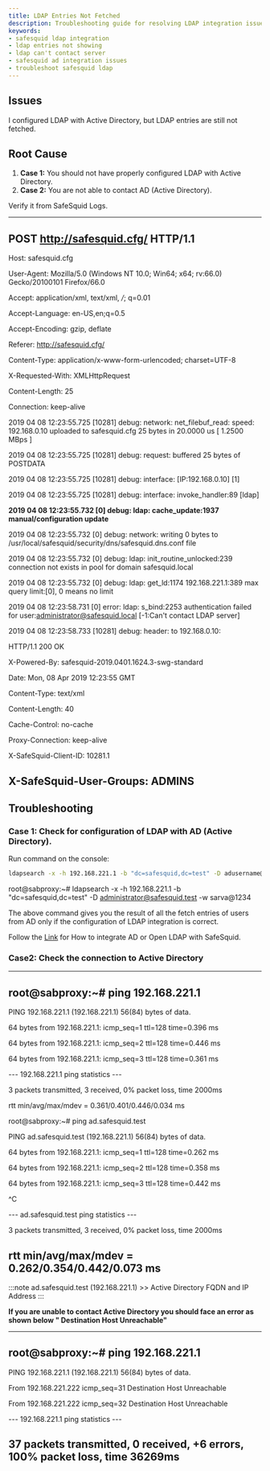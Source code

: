 ```yaml
---
title: LDAP Entries Not Fetched
description: Troubleshooting guide for resolving LDAP integration issues with Active Directory in SafeSquid, including LDAP configuration and AD connectivity.
keywords:
- safesquid ldap integration
- ldap entries not showing
- ldap can't contact server
- safesquid ad integration issues
- troubleshoot safesquid ldap
---
```


## Issues
I configured LDAP with Active Directory, but LDAP entries are still not fetched.

## Root Cause

1.  **Case 1:** You should not have properly configured LDAP with Active Directory.
1.  **Case 2:** You are not able to contact AD (Active Directory).

Verify it from SafeSquid Logs.

  ------------------------------------------------------------------------------------------------------------------------------------------------------------
  POST http://safesquid.cfg/ HTTP/1.1
  ------------------------------------------------------------------------------------------------------------------------------------------------------------
  Host: safesquid.cfg

  User-Agent: Mozilla/5.0 (Windows NT 10.0; Win64; x64; rv:66.0) Gecko/20100101 Firefox/66.0

  Accept: application/xml, text/xml, */*; q=0.01

  Accept-Language: en-US,en;q=0.5

  Accept-Encoding: gzip, deflate

  Referer: http://safesquid.cfg/

  Content-Type: application/x-www-form-urlencoded; charset=UTF-8

  X-Requested-With: XMLHttpRequest

  Content-Length: 25

  Connection: keep-alive

  2019 04 08 12:23:55.725 [10281] debug: network: net_filebuf_read: speed: 192.168.0.10 uploaded to safesquid.cfg 25 bytes in 20.0000 us [ 1.2500 MBps ]

  2019 04 08 12:23:55.725 [10281] debug: request: buffered 25 bytes of POSTDATA

  2019 04 08 12:23:55.725 [10281] debug: interface: [IP:192.168.0.10] [1]

  2019 04 08 12:23:55.725 [10281] debug: interface: invoke_handler:89 [ldap]

  **2019 04 08 12:23:55.732 [0] debug: ldap: cache_update:1937 manual/configuration update**

  2019 04 08 12:23:55.732 [0] debug: network: writing 0 bytes to /usr/local/safesquid/security/dns/safesquid.dns.conf file

  2019 04 08 12:23:55.732 [0] debug: ldap: init_routine_unlocked:239 connection not exists in pool for domain safesquid.local

  2019 04 08 12:23:55.732 [0] debug: ldap: get_ld:1174 192.168.221.1:389 max query limit:[0], 0 means no limit

  2019 04 08 12:23:58.731 [0] error: ldap: s_bind:2253 authentication failed for user:administrator@safesquid.local [-1:Can't contact LDAP server]

  2019 04 08 12:23:58.733 [10281] debug: header: to 192.168.0.10:

  HTTP/1.1 200 OK

  X-Powered-By: safesquid-2019.0401.1624.3-swg-standard

  Date: Mon, 08 Apr 2019 12:23:55 GMT

  Content-Type: text/xml

  Content-Length: 40

  Cache-Control: no-cache

  Proxy-Connection: keep-alive

  X-SafeSquid-Client-ID: 10281.1

  X-SafeSquid-User-Groups: ADMINS
  ------------------------------------------------------------------------------------------------------------------------------------------------------------

## Troubleshooting
### Case 1: Check for configuration of LDAP with AD (Active Directory).
Run command on the console:

```bash
ldapsearch -x -h 192.168.221.1 -b "dc=safesquid,dc=test" -D adusername@domain -w password
```
root@sabproxy:~# ldapsearch -x -h 192.168.221.1 -b "dc=safesquid,dc=test" -D administrator@safesquid.test -w sarva@1234

The above command gives you the result of all the fetch entries of users from AD only if the configuration of LDAP integration is correct.

Follow the [Link](https://help.safesquid.com/portal/en/kb/articles/integrate-ad-or-openldap-with-safesquid) for How to integrate AD or Open LDAP with SafeSquid.

### Case2: Check the connection to Active Directory
  -----------------------------------------------------------------------
  root@sabproxy:~# ping 192.168.221.1
  -----------------------------------------------------------------------
  PING 192.168.221.1 (192.168.221.1) 56(84) bytes of data.

  64 bytes from 192.168.221.1: icmp_seq=1 ttl=128 time=0.396 ms

  64 bytes from 192.168.221.1: icmp_seq=2 ttl=128 time=0.446 ms

  64 bytes from 192.168.221.1: icmp_seq=3 ttl=128 time=0.361 ms

  --- 192.168.221.1 ping statistics ---

  3 packets transmitted, 3 received, 0% packet loss, time 2000ms

  rtt min/avg/max/mdev = 0.361/0.401/0.446/0.034 ms

  root@sabproxy:~# ping ad.safesquid.test

  PING ad.safesquid.test (192.168.221.1) 56(84) bytes of data.

  64 bytes from 192.168.221.1: icmp_seq=1 ttl=128 time=0.262 ms

  64 bytes from 192.168.221.1: icmp_seq=2 ttl=128 time=0.358 ms

  64 bytes from 192.168.221.1: icmp_seq=3 ttl=128 time=0.442 ms

  ^C

  --- ad.safesquid.test ping statistics ---

  3 packets transmitted, 3 received, 0% packet loss, time 2000ms

  rtt min/avg/max/mdev = 0.262/0.354/0.442/0.073 ms
  -----------------------------------------------------------------------

:::note
ad.safesquid.test (192.168.221.1) >> Active Directory FQDN and IP Address
:::

**If you are unable to contact Active Directory you should face an error as shown below " Destination Host Unreachable"**

  -------------------------------------------------------------------------------
  root@sabproxy:~# ping 192.168.221.1
  -------------------------------------------------------------------------------
  PING 192.168.221.1 (192.168.221.1) 56(84) bytes of data.

  From 192.168.221.222 icmp_seq=31 Destination Host Unreachable

  From 192.168.221.222 icmp_seq=32 Destination Host Unreachable

  --- 192.168.221.1 ping statistics ---

  37 packets transmitted, 0 received, +6 errors, 100% packet loss, time 36269ms
  -------------------------------------------------------------------------------
